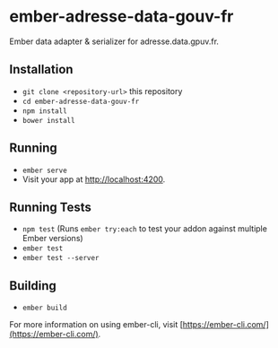 # ember-adresse-data-gouv-fr

Ember data adapter & serializer for adresse.data.gpuv.fr.

## Installation

* `git clone <repository-url>` this repository
* `cd ember-adresse-data-gouv-fr`
* `npm install`
* `bower install`

## Running

* `ember serve`
* Visit your app at [http://localhost:4200](http://localhost:4200).

## Running Tests

* `npm test` (Runs `ember try:each` to test your addon against multiple Ember versions)
* `ember test`
* `ember test --server`

## Building

* `ember build`

For more information on using ember-cli, visit [https://ember-cli.com/](https://ember-cli.com/).
